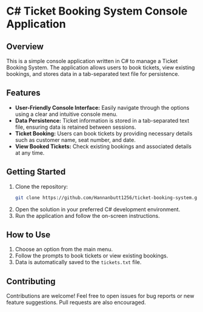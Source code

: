 # C# Ticket Booking System Console Application

## Overview

This is a simple console application written in C# to manage a Ticket Booking System. The application allows users to book tickets, view existing bookings, and stores data in a tab-separated text file for persistence.

## Features

- **User-Friendly Console Interface:** Easily navigate through the options using a clear and intuitive console menu.
- **Data Persistence:** Ticket information is stored in a tab-separated text file, ensuring data is retained between sessions.
- **Ticket Booking:** Users can book tickets by providing necessary details such as customer name, seat number, and date.
- **View Booked Tickets:** Check existing bookings and associated details at any time.

## Getting Started

1. Clone the repository:
    ```bash
   git clone https://github.com/Hannanbutt1256/ticket-booking-system.git

3. Open the solution in your preferred C# development environment.
4. Run the application and follow the on-screen instructions.

## How to Use

1. Choose an option from the main menu.
2. Follow the prompts to book tickets or view existing bookings.
3. Data is automatically saved to the `tickets.txt` file.

## Contributing

Contributions are welcome! Feel free to open issues for bug reports or new feature suggestions. Pull requests are also encouraged.

